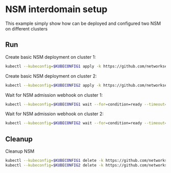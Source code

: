 # NSM interdomain setup


This example simply show how can be deployed and configured two NSM on different clusters

## Run

Create basic NSM deployment on cluster 1:

```bash
kubectl --kubeconfig=$KUBECONFIG1 apply -k https://github.com/networkservicemesh/deployments-k8s/examples/interdomain/nsm/cluster1?ref=f21d0bdeaf5e4e1f9e6e768c2e31bf8ca57150b4
```

Create basic NSM deployment on cluster 2:

```bash
kubectl --kubeconfig=$KUBECONFIG2 apply -k https://github.com/networkservicemesh/deployments-k8s/examples/interdomain/nsm/cluster2?ref=f21d0bdeaf5e4e1f9e6e768c2e31bf8ca57150b4
```

Wait for NSM admission webhook on cluster 1:

```bash
kubectl --kubeconfig=$KUBECONFIG1 wait --for=condition=ready --timeout=1m pod -n nsm-system -l app=admission-webhook-k8s
```

Wait for NSM admission webhook on cluster 2:

```bash
kubectl --kubeconfig=$KUBECONFIG2 wait --for=condition=ready --timeout=1m pod -n nsm-system -l app=admission-webhook-k8s
```

## Cleanup

Cleanup NSM
```bash
kubectl --kubeconfig=$KUBECONFIG1 delete -k https://github.com/networkservicemesh/deployments-k8s/examples/interdomain/nsm/cluster1?ref=f21d0bdeaf5e4e1f9e6e768c2e31bf8ca57150b4
kubectl --kubeconfig=$KUBECONFIG2 delete -k https://github.com/networkservicemesh/deployments-k8s/examples/interdomain/nsm/cluster2?ref=f21d0bdeaf5e4e1f9e6e768c2e31bf8ca57150b4
```
